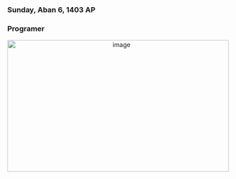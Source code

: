 <div display="flex">
  <h3> Sunday, Aban 6, 1403 AP </h3>
  <h3> Programer </h3>
</div>
  <div align="center" background-color="red" height="300px" width="100%" >
  <img src="programming.jpg" alt="image" height="300px" width="100%" border-radius="20%" />
</div>
